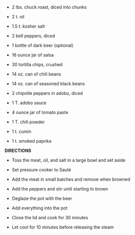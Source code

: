 -   2 lbs. chuck roast, diced into chunks

-   2 t. oil

-   1.5 t. kosher salt

-   2 bell peppers, diced

-   1 bottle of dark beer (optional)

-   16 ounce jar of salsa

-   30 tortilla chips, crushed

-   14 oz. can of chili beans

-   14 oz. can of seasoned black beans

-   2 chipotle peppers in adobo, diced

-   1 T. adobo sauce

-   4 ounce jar of tomato paste

-   1 T. chili powder

-   1 t. cumin

-   1 t. smoked paprika

**DIRECTIONS**

-   Toss the meat, oil, and salt in a large bowl and set aside

-   Set pressure cooker to Sauté

-   Add the meat in small batches and remove when browned

-   Add the peppers and stir until starting to brown

-   Deglaze the pot with the beer

-   Add everything into the pot

-   Close the lid and cook for 30 minutes

-   Let cool for 10 minutes before releasing the steam
